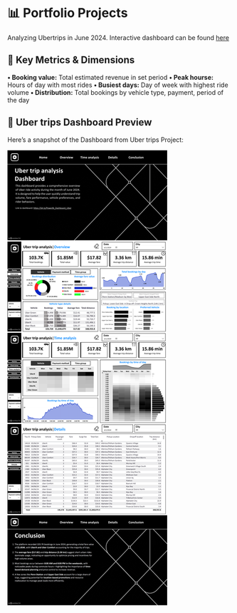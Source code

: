 # 📊 Portfolio Projects
Analyzing Ubertrips in June 2024. Interactive dashboard can be found [here](https://app.powerbi.com/view?r=eyJrIjoiMWU5YWNjOGMtNzY2NC00MTk3LWIxZDEtMmNhYjIxM2Q2YjA5IiwidCI6Ijg5NjQxZWIwLWU1ZmMtNDRlYi05MWRiLTc4ZDI5YmFkMTc3OCIsImMiOjEwfQ%3D%3D&pageName=e26fe47c30d523a8e80b)

## 🎯 Key Metrics & Dimensions

**• Booking value:** Total estimated revenue in set period
**• Peak hourse:** Hours of day with most rides
**• Busiest days:** Day of week with highest ride volume 
**• Distribution:** Total bookings by vehicle type, payment, period of the day

## 🧾 Uber trips Dashboard Preview

Here’s a snapshot of the Dashboard from Uber trips Project:

![Uber Trips Dashboard](https://github.com/voanhduy1710/Portfolio_projects/blob/main/2.%20Uber%20Trips/2.%20Uber%20Trips%20Dashboard.png?raw=true)
